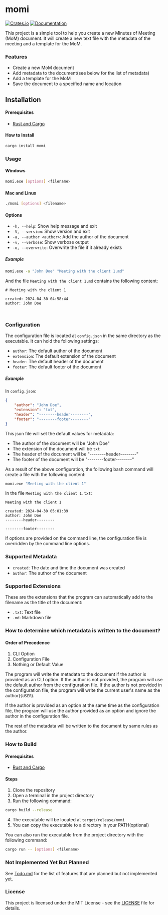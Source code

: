 # momi

[![Crates.io](https://img.shields.io/crates/v/momi)](https://crates.io/crates/momi)  [![Documentation](https://docs.rs/image/badge.svg)](https://docs.rs/momi/)

This project is a simple tool to help you create a new Minutes of Meeting (MoM) document.
It will create a new text file with the metadata of the meeting and a template for the MoM.

### Features

- Create a new MoM document
- Add metadata to the document(see below for the list of metadata)
- Add a template for the MoM
- Save the document to a specified name and location

## Installation

#### Prerequisites

- [Rust and Cargo](https://www.rust-lang.org/tools/install)

#### How to Install

```bash
cargo install momi
```

### Usage

#### Windows

```bash
momi.exe [options] <filename>
```

#### Mac and Linux

```bash
./momi [options] <filename>
```

#### Options

- `-h, --help`: Show help message and exit
- `-V, --version`: Show version and exit
- `-a, --author <author>`: Add the author of the document
- `-v, --verbose`: Show verbose output
- `-o, --overwrite`: Overwrite the file if it already exists

##### Example

```bash
momi.exe -a "John Doe" "Meeting with the client 1.md"
```

And the file `Meeting with the client 1.md` contains the following content:
```
# Meeting with the client 1

created: 2024-04-30 04:58:44
author: John Doe



```

### Configuration

The configuration file is located at `config.json` in the same directory as the executable.
It can hold the following settings:

- `author`: The default author of the document
- `extension`: The default extension of the document
- `header`: The default header of the document
- `footer`: The default footer of the document

##### Example

In `config.json`:
```json
{
    "author": "John Doe",
    "extension": "txt",
    "header": "--------header--------",
    "footer": "--------footer--------"
}
```

This json file will set the default values for metadata:
- The author of the document will be "John Doe"
- The extension of the document will be `txt`
- The header of the document will be "--------header--------"
- The footer of the document will be "--------footer--------"

As a result of the above configuration, the following bash command will create a file with the following content:

```bash
momi.exe "Meeting with the client 1"
```

In the file `Meeting with the client 1.txt`:
```
Meeting with the client 1

created: 2024-04-30 05:01:39
author: John Doe
--------header--------

--------footer--------
```

If options are provided on the command line,
the configuration file is overridden by the command line options.

### Supported Metadata

- `created`: The date and time the document was created
- `author`: The author of the document

### Supported Extensions

These are the extensions that the program can automatically add
to the filename as the title of the document:

- `.txt`: Text file
- `.md`: Markdown file

### How to determine which metadata is written to the document?

#### Order of Precedence

1. CLI Option
2. Configuration File
3. Nothing or Default Value

The program will write the metadata to the document if the author is provided as an CLI option.
If the author is not provided, the program will use the default author from the configuration file.
If the author is not provided in the configuration file, the program will write the current user's name as the author(`$USER`).

If the author is provided as an option at the same time as the configuration file,
the program will use the author provided as an option and ignore the author in the configuration file.

The rest of the metadata will be written to the document by same rules as the author.

### How to Build

#### Prerequisites

- [Rust and Cargo](https://www.rust-lang.org/tools/install)

#### Steps

1. Clone the repository
2. Open a terminal in the project directory
3. Run the following command:

```bash
cargo build --release
```

4. The executable will be located at `target/release/momi`
5. You can copy the executable to a directory in your PATH(optional)

You can also run the executable from the project directory with the following command:

```bash
cargo run -- [options] <filename>
```

### Not Implemented Yet But Planned

See [Todo.md](Todo.md) for the list of features that are planned but not implemented yet.

### License

This project is licensed under the MIT License - see the [LICENSE](LICENSE) file for details.

